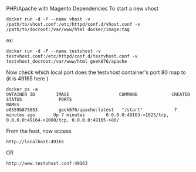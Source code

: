PHP/Apache with Magento Dependencies
To start a new vhost
```
docker run -d -P --name vhost -v /path/to/vhost.conf:/etc/httpd/conf.d/vhost.conf -v /path/to/docroot:/var/www/html docker/image:tag 
```
ex:
```
docker run -d -P --name testvhost -v testvhost.conf:/etc/httpd/conf.d/testvhost.conf -v testvhost_docroot:/var/www/html geek876/apache
```
Now check which local port does the testvhost container's port 80 map to (it is 49165 here )
```
docker ps -a
ONTAINER ID        IMAGE                   COMMAND             CREATED             STATUS              PORTS                                                                     NAMES
e8559b875853        geek876/apache:latest   "/start"            7 minutes ago       Up 7 minutes        0.0.0.0:49163->1025/tcp, 0.0.0.0:49164->1080/tcp, 0.0.0.0:49165->80/
```
From the host, now access
```
http://localhost:49165
```
OR
```
http://www.testvhost.conf:49163
```


